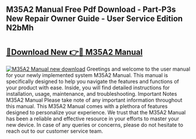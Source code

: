 ## M35A2 Manual Free Pdf Download - Part-P3s New Repair Owner Guide - User Service Edition N2bMh

# <h2><a href="http://bc13149.oget.top/?id=M35A2+Manual">🔗Download New 👉🔴 M35A2 Manual</a></h2>

[![M35A2 Manual new download](https://i.imgur.com/5g1atiW.png)](http://bc13149.oget.top/?id=M35A2+Manual)
Greetings and welcome to the user manual for your newly implemented system M35A2 Manual. This manual is specifically designed to help you navigate the features and functions of your product with ease. Inside, you will find detailed instructions for installation, usage, maintenance, and troubleshooting. Important Notes M35A2 Manual Please take note of any important information throughout this manual. This M35A2 Manual comes with a plethora of features designed to personalize your experience. We trust that the M35A2 Manual has been a reliable and effective resource in your efforts to master your new device. In case of any queries or concerns, please do not hesitate to reach out to our customer service team.
